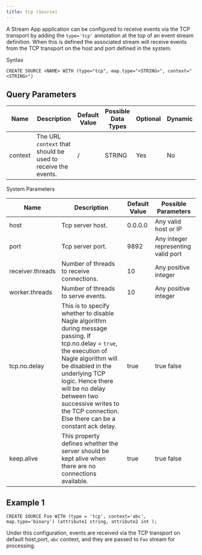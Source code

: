 ```yaml
---
title: tcp (Source)
---
```


A Stream App application can be configured to receive events via the TCP
transport by adding the `type='tcp'` annotation at the top
of an event stream definition. When this is defined the associated
stream will receive events from the TCP transport on the host and port
defined in the system.

Syntax

    CREATE SOURCE <NAME> WITH (type="tcp", map.type="<STRING>", context="<STRING>")

## Query Parameters

| Name    | Description                                                    | Default Value | Possible Data Types | Optional | Dynamic |
|---------|----------------------------------------------------------------|---------------|---------------------|----------|---------|
| context | The URL `context` that should be used to receive the events. | /             | STRING              | Yes      | No      |

System Parameters

| Name             | Description                                                                                                                                                                                                                                                                                                        | Default Value | Possible Parameters                 |
|------------------|--------------------------------------------------------------------------------------------------------------------------------------------------------------------------------------------------------------------------------------------------------------------------------------------------------------------|---------------|-------------------------------------|
| host             | Tcp server host.                                                                                                                                                                                                                                                                                                   | 0.0.0.0       | Any valid host or IP                |
| port             | Tcp server port.                                                                                                                                                                                                                                                                                                   | 9892          | Any integer representing valid port |
| receiver.threads | Number of threads to receive connections.                                                                                                                                                                                                                                                                          | 10            | Any positive integer                |
| worker.threads   | Number of threads to serve events.                                                                                                                                                                                                                                                                                 | 10            | Any positive integer                |
| tcp.no.delay     | This is to specify whether to disable Nagle algorithm during message passing. If tcp.no.delay = `true`, the execution of Nagle algorithm will be disabled in the underlying TCP logic. Hence there will be no delay between two successive writes to the TCP connection. Else there can be a constant ack delay. | true          | true false                          |
| keep.alive       | This property defines whether the server should be kept alive when there are no connections available.                                                                                                                                                                                                             | true          | true false                          |

## Example 1

    CREATE SOURCE Foo WITH (type = 'tcp', context='abc', map.type='binary') (attribute1 string, attribute2 int );

Under this configuration, events are received via the TCP transport on
default host,port, `abc` context, and they are passed to `Foo` stream
for processing.
